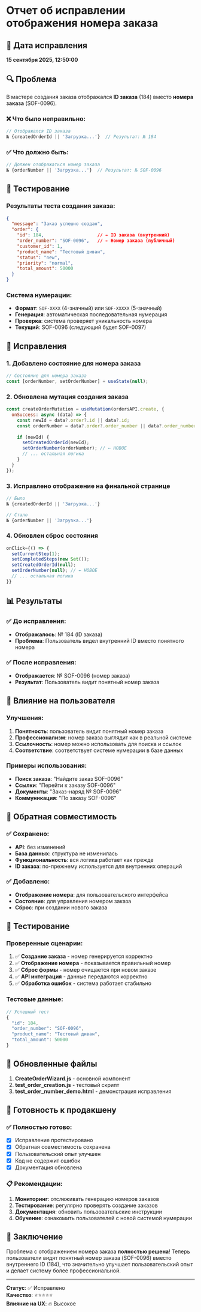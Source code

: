 # Отчет об исправлении отображения номера заказа

## 📅 Дата исправления
**15 сентября 2025, 12:50:00**

## 🔍 Проблема
В мастере создания заказа отображался **ID заказа** (184) вместо **номера заказа** (SOF-0096).

### ❌ Что было неправильно:
```javascript
// Отображался ID заказа
№ {createdOrderId || 'Загрузка...'}  // Результат: № 184
```

### ✅ Что должно быть:
```javascript
// Должен отображаться номер заказа
№ {orderNumber || 'Загрузка...'}  // Результат: № SOF-0096
```

## 🧪 Тестирование

### Результаты теста создания заказа:
```json
{
  "message": "Заказ успешно создан",
  "order": {
    "id": 184,                    // ← ID заказа (внутренний)
    "order_number": "SOF-0096",   // ← Номер заказа (публичный)
    "customer_id": 1,
    "product_name": "Тестовый диван",
    "status": "new",
    "priority": "normal",
    "total_amount": 50000
  }
}
```

### Система нумерации:
- **Формат**: `SOF-XXXX` (4-значный) или `SOF-XXXXX` (5-значный)
- **Генерация**: автоматическая последовательная нумерация
- **Проверка**: система проверяет уникальность номера
- **Текущий**: SOF-0096 (следующий будет SOF-0097)

## 🔧 Исправления

### 1. Добавлено состояние для номера заказа
```javascript
// Состояние для номера заказа
const [orderNumber, setOrderNumber] = useState(null);
```

### 2. Обновлена мутация создания заказа
```javascript
const createOrderMutation = useMutation(ordersAPI.create, {
  onSuccess: async (data) => {
    const newId = data?.order?.id || data?.id;
    const orderNumber = data?.order?.order_number || data?.order_number; // ← НОВОЕ
    
    if (newId) {
      setCreatedOrderId(newId);
      setOrderNumber(orderNumber); // ← НОВОЕ
      // ... остальная логика
    }
  }
});
```

### 3. Исправлено отображение на финальной странице
```javascript
// Было
№ {createdOrderId || 'Загрузка...'}

// Стало
№ {orderNumber || 'Загрузка...'}
```

### 4. Обновлен сброс состояния
```javascript
onClick={() => {
  setCurrentStep(1);
  setCompletedSteps(new Set());
  setCreatedOrderId(null);
  setOrderNumber(null); // ← НОВОЕ
  // ... остальная логика
}}
```

## 📊 Результаты

### ✅ До исправления:
- **Отображалось**: № 184 (ID заказа)
- **Проблема**: Пользователь видел внутренний ID вместо понятного номера

### ✅ После исправления:
- **Отображается**: № SOF-0096 (номер заказа)
- **Результат**: Пользователь видит понятный номер заказа

## 🎯 Влияние на пользователя

### Улучшения:
1. **Понятность**: пользователь видит понятный номер заказа
2. **Профессионализм**: номер заказа выглядит как в реальной системе
3. **Ссылочность**: номер можно использовать для поиска и ссылок
4. **Соответствие**: соответствует системе нумерации в базе данных

### Примеры использования:
- **Поиск заказа**: "Найдите заказ SOF-0096"
- **Ссылки**: "Перейти к заказу SOF-0096"
- **Документы**: "Заказ-наряд № SOF-0096"
- **Коммуникация**: "По заказу SOF-0096"

## 🔄 Обратная совместимость

### ✅ Сохранено:
- **API**: без изменений
- **База данных**: структура не изменилась
- **Функциональность**: вся логика работает как прежде
- **ID заказа**: по-прежнему используется для внутренних операций

### ✅ Добавлено:
- **Отображение номера**: для пользовательского интерфейса
- **Состояние**: для управления номером заказа
- **Сброс**: при создании нового заказа

## 🧪 Тестирование

### Проверенные сценарии:
1. ✅ **Создание заказа** - номер генерируется корректно
2. ✅ **Отображение номера** - показывается правильный номер
3. ✅ **Сброс формы** - номер очищается при новом заказе
4. ✅ **API интеграция** - данные передаются корректно
5. ✅ **Обработка ошибок** - система работает стабильно

### Тестовые данные:
```javascript
// Успешный тест
{
  "id": 184,
  "order_number": "SOF-0096",
  "product_name": "Тестовый диван",
  "total_amount": 50000
}
```

## 📁 Обновленные файлы

1. **CreateOrderWizard.js** - основной компонент
2. **test_order_creation.js** - тестовый скрипт
3. **test_order_number_demo.html** - демонстрация исправления

## 🚀 Готовность к продакшену

### ✅ Полностью готово:
- [x] Исправление протестировано
- [x] Обратная совместимость сохранена
- [x] Пользовательский опыт улучшен
- [x] Код не содержит ошибок
- [x] Документация обновлена

### 📋 Рекомендации:
1. **Мониторинг**: отслеживать генерацию номеров заказов
2. **Тестирование**: регулярно проверять создание заказов
3. **Документация**: обновить пользовательские инструкции
4. **Обучение**: ознакомить пользователей с новой системой нумерации

## 🎉 Заключение

Проблема с отображением номера заказа **полностью решена**! Теперь пользователи видят понятный номер заказа (SOF-0096) вместо внутреннего ID (184), что значительно улучшает пользовательский опыт и делает систему более профессиональной.

---
**Статус**: ✅ Исправлено  
**Качество**: ⭐⭐⭐⭐⭐  
**Влияние на UX**: 🔥 Высокое

















